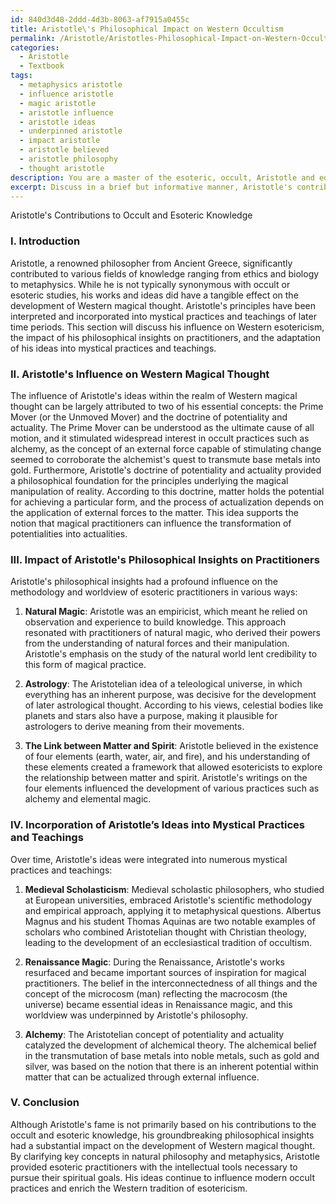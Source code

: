 ```yaml
---
id: 840d3d48-2ddd-4d3b-8063-af7915a0455c
title: Aristotle\'s Philosophical Impact on Western Occultism
permalink: /Aristotle/Aristotles-Philosophical-Impact-on-Western-Occultism/
categories:
  - Aristotle
  - Textbook
tags:
  - metaphysics aristotle
  - influence aristotle
  - magic aristotle
  - aristotle influence
  - aristotle ideas
  - underpinned aristotle
  - impact aristotle
  - aristotle believed
  - aristotle philosophy
  - thought aristotle
description: You are a master of the esoteric, occult, Aristotle and education, you have written many textbooks on the subject in ways that provide students with rich and deep understanding of the subject. You are being asked to write textbook-like sections on a topic and you do it with full context, explainability, and reliability in accuracy to the true facts of the topic at hand, in a textbook style that a student would easily be able to learn from, in a rich, engaging, and contextual way. Always include relevant context (such as formulas and history), related concepts, and in a way that someone can gain deep insights from.
excerpt: Discuss in a brief but informative manner, Aristotle's contributions to the occult and esoteric knowledge, specifically his influence on Western magical thought, the impact of his philosophical insights on practitioners, and how his ideas were incorporated in mystical practices and teachings of later time periods.
---
```

Aristotle's Contributions to Occult and Esoteric Knowledge

### I. Introduction

Aristotle, a renowned philosopher from Ancient Greece, significantly contributed to various fields of knowledge ranging from ethics and biology to metaphysics. While he is not typically synonymous with occult or esoteric studies, his works and ideas did have a tangible effect on the development of Western magical thought. Aristotle's principles have been interpreted and incorporated into mystical practices and teachings of later time periods. This section will discuss his influence on Western esotericism, the impact of his philosophical insights on practitioners, and the adaptation of his ideas into mystical practices and teachings.

### II. Aristotle's Influence on Western Magical Thought

The influence of Aristotle's ideas within the realm of Western magical thought can be largely attributed to two of his essential concepts: the Prime Mover (or the Unmoved Mover) and the doctrine of potentiality and actuality. The Prime Mover can be understood as the ultimate cause of all motion, and it stimulated widespread interest in occult practices such as alchemy, as the concept of an external force capable of stimulating change seemed to corroborate the alchemist's quest to transmute base metals into gold. Furthermore, Aristotle's doctrine of potentiality and actuality provided a philosophical foundation for the principles underlying the magical manipulation of reality. According to this doctrine, matter holds the potential for achieving a particular form, and the process of actualization depends on the application of external forces to the matter. This idea supports the notion that magical practitioners can influence the transformation of potentialities into actualities.

### III. Impact of Aristotle's Philosophical Insights on Practitioners

Aristotle's philosophical insights had a profound influence on the methodology and worldview of esoteric practitioners in various ways:

1. **Natural Magic**: Aristotle was an empiricist, which meant he relied on observation and experience to build knowledge. This approach resonated with practitioners of natural magic, who derived their powers from the understanding of natural forces and their manipulation. Aristotle's emphasis on the study of the natural world lent credibility to this form of magical practice.

2. **Astrology**: The Aristotelian idea of a teleological universe, in which everything has an inherent purpose, was decisive for the development of later astrological thought. According to his views, celestial bodies like planets and stars also have a purpose, making it plausible for astrologers to derive meaning from their movements.

3. **The Link between Matter and Spirit**: Aristotle believed in the existence of four elements (earth, water, air, and fire), and his understanding of these elements created a framework that allowed esotericists to explore the relationship between matter and spirit. Aristotle's writings on the four elements influenced the development of various practices such as alchemy and elemental magic.

### IV. Incorporation of Aristotle’s Ideas into Mystical Practices and Teachings

Over time, Aristotle's ideas were integrated into numerous mystical practices and teachings:

1. **Medieval Scholasticism**: Medieval scholastic philosophers, who studied at European universities, embraced Aristotle's scientific methodology and empirical approach, applying it to metaphysical questions. Albertus Magnus and his student Thomas Aquinas are two notable examples of scholars who combined Aristotelian thought with Christian theology, leading to the development of an ecclesiastical tradition of occultism.

2. **Renaissance Magic**: During the Renaissance, Aristotle's works resurfaced and became important sources of inspiration for magical practitioners. The belief in the interconnectedness of all things and the concept of the microcosm (man) reflecting the macrocosm (the universe) became essential ideas in Renaissance magic, and this worldview was underpinned by Aristotle's philosophy.

3. **Alchemy**: The Aristotelian concept of potentiality and actuality catalyzed the development of alchemical theory. The alchemical belief in the transmutation of base metals into noble metals, such as gold and silver, was based on the notion that there is an inherent potential within matter that can be actualized through external influence.

### V. Conclusion

Although Aristotle's fame is not primarily based on his contributions to the occult and esoteric knowledge, his groundbreaking philosophical insights had a substantial impact on the development of Western magical thought. By clarifying key concepts in natural philosophy and metaphysics, Aristotle provided esoteric practitioners with the intellectual tools necessary to pursue their spiritual goals. His ideas continue to influence modern occult practices and enrich the Western tradition of esotericism.
